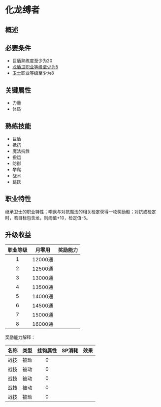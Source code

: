 # 化龙缚者

## 概述



## 必要条件

* 巨盾熟练度至少为20
* <a href="../dragon_shielder" target="_blank">龙盾卫职业等级至少为5
* <a href="../../../basicJob/Warrior" target="_blank">卫士</a>职业等级至少为8

## 关键属性

* 力量
* 体质

## 熟练技能

* 巨盾
* 抵抗
* 魔法抗性
* 搬运
* 防御
* 攀爬
* 战术
* 跳跃
  
## 职业特性

继承卫士的职业特性；嘲讽与对抗魔法的相关检定获得一枚奖励骰；对抗或检定时，若目标包含龙，则阈值+10，检定值-5。

## 升级收益

职业等级|月零用|奖励能力
:--:|:--:|:--:
1|12000通|
2|12500通|
3|13000通|
4|13500通|
5|14000通|
6|14500通|
7|15000通|
8|16000通|

奖励能力解释：

名称|类型|挂钩属性|SP消耗|效果
:--:|:--:|:--:|:--:|:--:
|战技|被动|0|
|战技|被动|0|
|战技|被动|0|
|战技|被动|0|
|战技|被动|0|